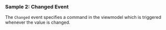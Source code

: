 ### Sample 2: Changed Event

The `Changed` event specifies a command in the viewmodel which is triggered whenever the value is changed.
